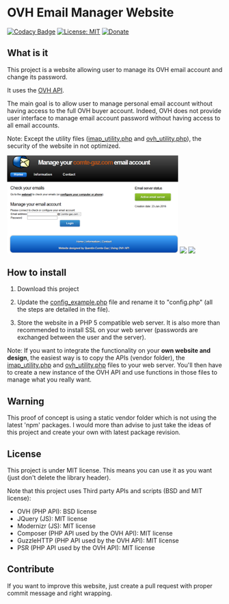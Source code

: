 # OVH Email Manager Website
[![Codacy Badge](https://api.codacy.com/project/badge/Grade/dc7fdbf002e04480a69ab2589008d3a6)](https://www.codacy.com/manual/QuentinCG/OVH-Email-Manager-Website?utm_source=github.com&amp;utm_medium=referral&amp;utm_content=QuentinCG/OVH-Email-Manager-Website&amp;utm_campaign=Badge_Grade) [![License: MIT](https://img.shields.io/badge/License-MIT-brightgreen.svg)](https://github.com/QuentinCG/OVH-Email-Manager-Website/blob/master/LICENSE.md) [![Donate](https://img.shields.io/badge/Donate-PayPal-blue.svg)](https://paypal.me/QuentinCG)

## What is it

This project is a website allowing user to manage its OVH email account and change its password.

It uses the <a target="_blank" href="https://api.ovh.com">OVH API</a>.

The main goal is to allow user to manage personal email account without having access to the full OVH buyer account.
Indeed, OVH does not provide user interface to manage email account password without having access to all email accounts.

Note: Except the utility files (<a target="_blank" href="https://github.com/QuentinCG/OVH-Email-Manager-Website/blob/master/imap_utility.php">imap_utility.php</a> and <a target="_blank" href="https://github.com/QuentinCG/OVH-Email-Manager-Website/blob/master/ovh_utility.php">ovh_utility.php</a>), the security of the website in not optimized.

<img src="examples/index.png" width="400">
<img src="examples/connected.png" width="400">
<img src="examples/information.png" width="400">

## How to install

1) Download this project

2) Update the <a target="_blank" href="https://github.com/QuentinCG/OVH-Email-Manager-Website/blob/master/config_example.php">config_example.php</a> file and rename it to "config.php" (all the steps are detailed in the file).

3) Store the website in a PHP 5 compatible web server. It is also more than recommended to install SSL on your web server (passwords are exchanged between the user and the server).

Note: If you want to integrate the functionality on your <b>own website and design</b>, the easiest way is to copy the APIs (vendor folder),
the <a target="_blank" href="https://github.com/QuentinCG/OVH-Email-Manager-Website/blob/master/imap_utility.php">imap_utility.php</a> and
<a target="_blank" href="https://github.com/QuentinCG/OVH-Email-Manager-Website/blob/master/ovh_utility.php">ovh_utility.php</a> files to your web server.
You'll then have to create a new instance of the OVH API and use functions in those files to manage what you really want.


## Warning

This proof of concept is using a static vendor folder which is not using the latest 'npm' packages.
I would more than advise to just take the ideas of this project and create your own with latest package revision.


## License

This project is under MIT license. This means you can use it as you want (just don't delete the library header).

Note that this project uses Third party APIs and scripts (BSD and MIT license):
 - OVH (PHP API): BSD license
 - JQuery (JS): MIT license
 - Modernizr (JS): MIT license
 - Composer (PHP API used by the OVH API): MIT license
 - GuzzleHTTP (PHP API used by the OVH API): MIT license
 - PSR (PHP API used by the OVH API): MIT license

## Contribute

If you want to improve this website, just create a pull request with proper commit message and right wrapping.
